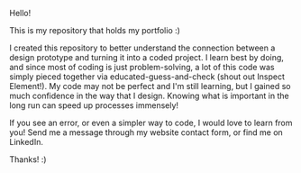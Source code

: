 Hello! 

This is my repository that holds my portfolio :)

I created this repository to better understand the connection between a design prototype and turning it into a coded project. I learn best by doing, and since most of coding is just problem-solving, a lot of this code was simply pieced together via educated-guess-and-check (shout out Inspect Element!). My code may not be perfect and I'm still learning, but I gained so much confidence in the way that I design. Knowing what is important in the long run can speed up processes immensely!

If you see an error, or even a simpler way to code, I would love to learn from you! Send me a message through my website contact form, or find me on LinkedIn.

Thanks! :)
